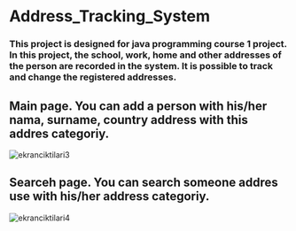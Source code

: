 # Address_Tracking_System
### This project is designed for java programming course 1 project. In this project, the school, work, home and other addresses of the person are recorded in the system. It is possible to track and change the registered addresses.

## Main page. You can add a person with his/her nama, surname, country address with this addres categoriy. 
![ekranciktilari3](https://github.com/msamilleri/Address_Tracking_System_java/assets/44174659/e8c741b9-87db-4309-8944-6374ea92e6d2)

## Searceh page. You can search someone addres use with his/her address categoriy.
![ekranciktilari4](https://github.com/msamilleri/Address_Tracking_System_java/assets/44174659/e5182327-72d1-4ccd-a436-af3f6ace1ec0)
